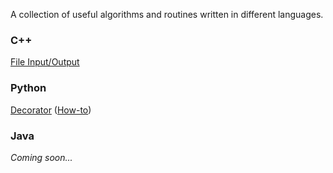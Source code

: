 A collection of useful algorithms and routines written in different languages.

### C++
[File Input/Output](https://github.com/y-lily/snippets/tree/master/cpp/file-io)

### Python
[Decorator](https://github.com/y-lily/snippets/blob/main/python/decorator.py) ([How-to](https://github.com/y-lily/snippets/blob/main/python/decorator-usage.md))

### Java
*Coming soon...*
